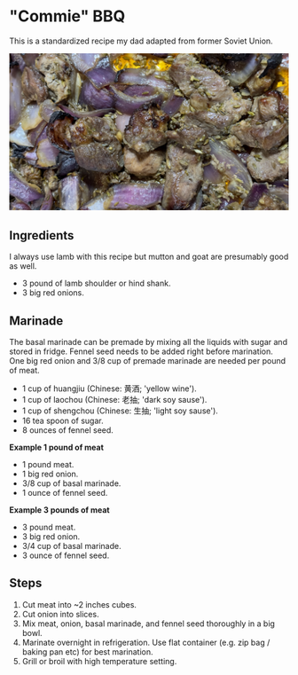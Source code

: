 # "Commie" BBQ

This is a standardized recipe my dad adapted from former Soviet Union.

![Looks like this](https://github.com/guoyoujia/commie_BBQ/blob/main/commie_BBQ.jpg?raw=true)

## Ingredients

I always use lamb with this recipe but mutton and goat are presumably good as well.

- 3 pound of lamb shoulder or hind shank.
- 3 big red onions.

## Marinade

The basal marinade can be premade by mixing all the liquids with sugar and stored in fridge. Fennel seed needs to be added right before marination. One big red onion and 3/8 cup of premade marinade are needed per pound of meat.

- 1 cup of huangjiu (Chinese: 黄酒; 'yellow wine').
- 1 cup of laochou (Chinese: 老抽; 'dark soy sause').
- 1 cup of shengchou (Chinese: 生抽; 'light soy sause').
- 16 tea spoon of sugar.
- 8 ounces of fennel seed.

**Example 1 pound of meat**

- 1 pound meat.
- 1 big red onion.
- 3/8 cup of basal marinade.
- 1 ounce of fennel seed.

**Example 3 pounds of meat**

- 3 pound meat.
- 3 big red onion.
- 3/4 cup of basal marinade.
- 3 ounce of fennel seed.

## Steps

1. Cut meat into ~2 inches cubes.
2. Cut onion into slices.
3. Mix meat, onion, basal marinade, and fennel seed thoroughly in a big bowl.
4. Marinate overnight in refrigeration. Use flat container (e.g. zip bag / baking pan etc) for best marination.
5. Grill or broil with high temperature setting.
